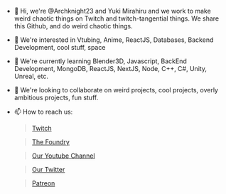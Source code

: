 - 👋 Hi, we're @Archknight23 and Yuki Mirahiru and we work to make weird chaotic things on Twitch and twitch-tangential things. 
      We share this Github, and do weird chaotic things.
- 👀 We're interested in Vtubing, Anime, ReactJS, Databases, Backend Development, cool stuff, space
- 🌱 We're currently learning Blender3D, Javascript, BackEnd Development, MongoDB, ReactJS, NextJS, Node, C++, C#, Unity, Unreal, etc. 
- 💞️ We're looking to collaborate on weird projects, cool projects, overly ambitious projects, fun stuff. 
- 📫 How to reach us: 
     > [Twitch](https://Twitch.tv/archknight23)
     
     > [The Foundry](https://chaosfoundry.co/)
     
     > [Our Youtube Channel](https://www.youtube.com/channel/UCX62Y3HCvVsqEKvG-wEaQdA)
     
     > [Our Twitter](https://twitter.com/Archknight23)
     
     > [Patreon](https://patreon.com/TheChaosGumi)

<!---
Archknight23/Archknight23 is a ✨ special ✨ repository because its `README.md` (this file) appears on your GitHub profile.
You can click the Preview link to take a look at your changes.
--->
